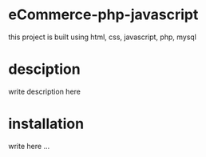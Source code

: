 # eCommerce-php-javascript
this project is built using html, css, javascript, php, mysql
# desciption
write description here
# installation
write here ...
